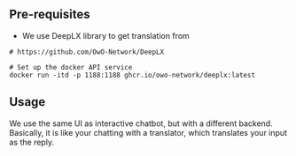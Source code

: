 

## Pre-requisites
- We use DeepLX library to get translation from 

```shell
# https://github.com/OwO-Network/DeepLX

# Set up the docker API service
docker run -itd -p 1188:1188 ghcr.io/owo-network/deeplx:latest
```

## Usage
We use the same UI as interactive chatbot, but with a different backend. Basically, it is like your chatting with a translator, which translates your input as the reply.

